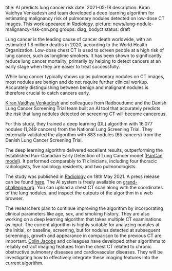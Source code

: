title: AI predicts lung cancer risk
date: 2021-05-18
description: Kiran Vaidhya Venkadesh and team developed a deep learning algorithm for estimating malignancy risk of pulmonary nodules detected on low-dose CT images. This work appeared in _Radiology_.
picture: news/lung-nodule-malignancy-risk-cnn.png
groups: diag, bodyct
status: draft

Lung cancer is the leading cause of cancer death worldwide, with an estimated 1.8 million deaths in 2020, according to the World Health Organization. Low-dose chest CT is used to screen people at a high risk of lung cancer, such as longtime smokers. It has been shown to significantly reduce lung cancer mortality, primarily by helping to detect cancers at an early stage when they are easier to treat successfully. 

While lung cancer typically shows up as pulmonary nodules on CT images, most nodules are benign and do not require further clinical workup. Accurately distinguishing between benign and malignant nodules is therefore crucial to catch cancers early.

[Kiran Vaidhya Venkadesh](member/kiran-vaidhya-venkadesh) and colleagues from Radboudumc and the Danish Lung Cancer Screening Trial team built an AI tool that accurately predicts the risk that lung nodules detected on screening CT will become cancerous.

For this study, they trained a deep learning (DL) algorithm with 16,077 nodules (1,249 cancers) from the National Lung Screening Trial. They externally validated the algorithm with 883 nodules (65 cancers) from the Danish Lung Cancer Screening Trial. 

The deep learning algorithm delivered excellent results, outperforming the established Pan-Canadian Early Detection of Lung Cancer model ([PanCan model](https://www.nejm.org/doi/full/10.1056/nejmoa1214726)). It performed comparably to 11 clinicians, including four thoracic radiologists, five radiology residents, and two pulmonologists.

The study was published in [Radiology](https://pubs.rsna.org/doi/10.1148/radiol.2021204433) on 18th May 2021. A press release can be found [here](https://www.rsna.org/news/2021/may/AI%20Predicts%20Lung%20Cancer%20Risk). The AI system is freely available on [grand-challenge.org](https://grand-challenge.org/algorithms/pulmonary-nodule-malignancy-prediction/). You can upload a chest CT scan along with the coordinates of the lung nodules, and inspect the outputs of the algorithm in a web browser. 

The researchers plan to continue improving the algorithm by incorporating clinical parameters like age, sex, and smoking history.
They are also working on a deep learning algorithm that takes multiple CT examinations as input. The current algorithm is highly suitable for analyzing nodules at the initial, or baseline, screening, but for nodules detected at subsequent screenings, growth and appearance in comparison to the previous CT are important. [Colin Jacobs](member/colin-jacobs) and colleagues have developed other algorithms to reliably extract imaging features from the chest CT related to chronic obstructive pulmonary diseases and cardiovascular diseases. They will be investigating how to effectively integrate these imaging features into the current algorithm.
